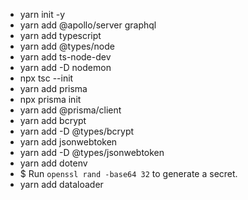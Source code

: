 - yarn init -y
- yarn add @apollo/server graphql
- yarn add typescript
- yarn add @types/node
- yarn add ts-node-dev
- yarn add -D nodemon
- npx tsc --init
- yarn add prisma
- npx prisma init
- yarn add @prisma/client
- yarn add bcrypt
- yarn add -D @types/bcrypt
- yarn add jsonwebtoken
- yarn add -D @types/jsonwebtoken
- yarn add dotenv
- $ Run `openssl rand -base64 32` to generate a secret.
- yarn add dataloader
